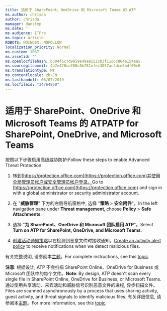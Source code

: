 ```yaml
---
title: 适用于 SharePoint、OneDrive 和 Microsoft Teams 的 ATP
ms.author: chrisda
author: chrisda
manager: dansimp
ms.date: ''
ms.audience: ITPro
ms.topic: article
ROBOTS: NOINDEX, NOFOLLOW
localization_priority: Normal
ms.custom: 1037
ms.assetid: ''
ms.openlocfilehash: b304f6c7d9959e49a8152c03f11c6c864a154ea5
ms.sourcegitcommit: 4b7e478ce700c0b781efec3857ac4dce5bdf00c6
ms.translationtype: MT
ms.contentlocale: zh-CN
ms.lasthandoff: 06/07/2019
ms.locfileid: "34764860"
---
```

# <a name="atp-for-sharepoint-onedrive-and-microsoft-teams"></a><span data-ttu-id="6388f-102">适用于 SharePoint、OneDrive 和 Microsoft Teams 的 ATP</span><span class="sxs-lookup"><span data-stu-id="6388f-102">ATP for SharePoint, OneDrive, and Microsoft Teams</span></span>

<span data-ttu-id="6388f-103">按照以下步骤启用高级威胁防护:</span><span class="sxs-lookup"><span data-stu-id="6388f-103">Follow these steps to enable Advanced Threat Protection:</span></span>

1. <span data-ttu-id="6388f-104">转到[https://protection.office.com](https://protection.office.com)并使用全局管理员帐户或安全管理员帐户登录。</span><span class="sxs-lookup"><span data-stu-id="6388f-104">Go to [https://protection.office.com](https://protection.office.com) and sign in with a global administrator or security administrator account.</span></span>

2. <span data-ttu-id="6388f-105">在 "**威胁管理**" 下方的左侧导航窗格中, 选择 "**策略** \> **安全附件**"。</span><span class="sxs-lookup"><span data-stu-id="6388f-105">In the left navigation pane under **Threat management**, choose **Policy** \> **Safe Attachments**.</span></span>

3. <span data-ttu-id="6388f-106">选择 "**为 SharePoint、OneDrive 和 Microsoft 团队启用 ATP**"。</span><span class="sxs-lookup"><span data-stu-id="6388f-106">Select **Turn on ATP for SharePoint, OneDrive, and Microsoft Teams**.</span></span>

4. <span data-ttu-id="6388f-107">[创建活动通知策略](https://docs.microsoft.com/office365/securitycompliance/create-activity-alerts)以在检测到恶意文件时接收通知。</span><span class="sxs-lookup"><span data-stu-id="6388f-107">[Create an activity alert policy](https://docs.microsoft.com/office365/securitycompliance/create-activity-alerts) to receive notifications when we detect malicious files.</span></span>

<span data-ttu-id="6388f-108">有关完整说明, 请参阅本[主题](https://docs.microsoft.com/office365/securitycompliance/turn-on-atp-for-spo-odb-and-teams)。</span><span class="sxs-lookup"><span data-stu-id="6388f-108">For complete instructions, see this [topic](https://docs.microsoft.com/office365/securitycompliance/turn-on-atp-for-spo-odb-and-teams).</span></span>

<span data-ttu-id="6388f-109">**注意**: 根据设计, ATP 不会扫描 SharePoint Online、OneDrive for Business 或 Microsoft 团队中的每个文件。</span><span class="sxs-lookup"><span data-stu-id="6388f-109">**Note**: By design, ATP doesn't scan every single file in SharePoint Online, OneDrive for Business, or Microsoft Teams.</span></span> <span data-ttu-id="6388f-110">通过使用共享活动、来宾活动和威胁信号识别恶意文件的进程, 异步扫描文件。</span><span class="sxs-lookup"><span data-stu-id="6388f-110">Files are scanned asynchronously by a process that uses sharing activity, guest activity, and threat signals to identify malicious files.</span></span> <span data-ttu-id="6388f-111">有关详细信息, 请参阅本[主题](https://docs.microsoft.com/office365/securitycompliance/atp-for-spo-odb-and-teams)。</span><span class="sxs-lookup"><span data-stu-id="6388f-111">For more information, see this [topic](https://docs.microsoft.com/office365/securitycompliance/atp-for-spo-odb-and-teams).</span></span>
